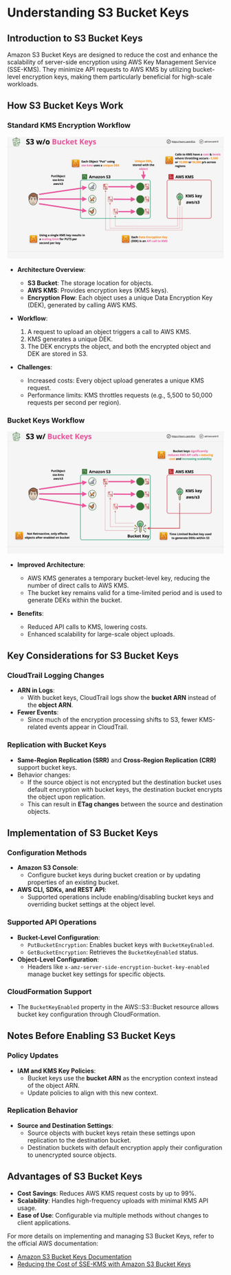 # Understanding S3 Bucket Keys

## Introduction to S3 Bucket Keys

Amazon S3 Bucket Keys are designed to reduce the cost and enhance the scalability of server-side encryption using AWS Key Management Service (SSE-KMS). They minimize API requests to AWS KMS by utilizing bucket-level encryption keys, making them particularly beneficial for high-scale workloads.

## How S3 Bucket Keys Work

### Standard KMS Encryption Workflow

![alt text](./Images/image-25.png)

- **Architecture Overview**:

  - **S3 Bucket**: The storage location for objects.
  - **AWS KMS**: Provides encryption keys (KMS keys).
  - **Encryption Flow**: Each object uses a unique Data Encryption Key (DEK), generated by calling AWS KMS.

- **Workflow**:

  1. A request to upload an object triggers a call to AWS KMS.
  2. KMS generates a unique DEK.
  3. The DEK encrypts the object, and both the encrypted object and DEK are stored in S3.

- **Challenges**:
  - Increased costs: Every object upload generates a unique KMS request.
  - Performance limits: KMS throttles requests (e.g., 5,500 to 50,000 requests per second per region).

### Bucket Keys Workflow

![alt text](./Images/image-26.png)

- **Improved Architecture**:

  - AWS KMS generates a temporary bucket-level key, reducing the number of direct calls to AWS KMS.
  - The bucket key remains valid for a time-limited period and is used to generate DEKs within the bucket.

- **Benefits**:
  - Reduced API calls to KMS, lowering costs.
  - Enhanced scalability for large-scale object uploads.

## Key Considerations for S3 Bucket Keys

### CloudTrail Logging Changes

- **ARN in Logs**:
  - With bucket keys, CloudTrail logs show the **bucket ARN** instead of the **object ARN**.
- **Fewer Events**:
  - Since much of the encryption processing shifts to S3, fewer KMS-related events appear in CloudTrail.

### Replication with Bucket Keys

- **Same-Region Replication (SRR)** and **Cross-Region Replication (CRR)** support bucket keys.
- Behavior changes:
  - If the source object is not encrypted but the destination bucket uses default encryption with bucket keys, the destination bucket encrypts the object upon replication.
  - This can result in **ETag changes** between the source and destination objects.

## Implementation of S3 Bucket Keys

### Configuration Methods

- **Amazon S3 Console**:
  - Configure bucket keys during bucket creation or by updating properties of an existing bucket.
- **AWS CLI, SDKs, and REST API**:
  - Supported operations include enabling/disabling bucket keys and overriding bucket settings at the object level.

### Supported API Operations

- **Bucket-Level Configuration**:
  - `PutBucketEncryption`: Enables bucket keys with `BucketKeyEnabled`.
  - `GetBucketEncryption`: Retrieves the `BucketKeyEnabled` status.
- **Object-Level Configuration**:
  - Headers like `x-amz-server-side-encryption-bucket-key-enabled` manage bucket key settings for specific objects.

### CloudFormation Support

- The `BucketKeyEnabled` property in the AWS::S3::Bucket resource allows bucket key configuration through CloudFormation.

## Notes Before Enabling S3 Bucket Keys

### Policy Updates

- **IAM and KMS Key Policies**:
  - Bucket keys use the **bucket ARN** as the encryption context instead of the object ARN.
  - Update policies to align with this new context.

### Replication Behavior

- **Source and Destination Settings**:
  - Source objects with bucket keys retain these settings upon replication to the destination bucket.
  - Destination buckets with default encryption apply their configuration to unencrypted source objects.

## Advantages of S3 Bucket Keys

- **Cost Savings**: Reduces AWS KMS request costs by up to 99%.
- **Scalability**: Handles high-frequency uploads with minimal KMS API usage.
- **Ease of Use**: Configurable via multiple methods without changes to client applications.

For more details on implementing and managing S3 Bucket Keys, refer to the official AWS documentation:

- [Amazon S3 Bucket Keys Documentation](https://docs.aws.amazon.com/AmazonS3/latest/userguide/bucket-keys.html)
- [Reducing the Cost of SSE-KMS with Amazon S3 Bucket Keys](https://docs.aws.amazon.com/AmazonS3/latest/userguide/Reducing-Costs-SSE-KMS.html)
